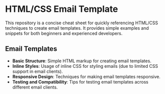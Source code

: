 # HTML/CSS Email Template

This repository is a concise cheat sheet for quickly referencing HTML/CSS techniques to create email templates. It provides simple examples and snippets for both beginners and experienced developers.

## Email Templates

- **Basic Structure**: Simple HTML markup for creating email templates.
- **Inline Styles**: Usage of inline CSS for styling emails (due to limited CSS support in email clients).
- **Responsive Design**: Techniques for making email templates responsive.
- **Testing and Compatibility**: Tips for testing email templates across different email clients.
